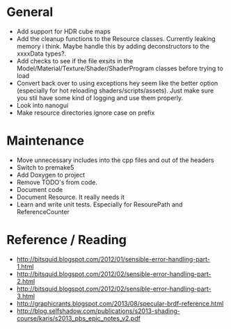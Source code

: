 # General
* Add support for HDR cube maps
* Add the cleanup functions to the Resource classes. Currently leaking memory i think. Maybe handle this by adding deconstructors to the xxxxData types?.
* Add checks to see if the file exsits in the Model/Material/Texture/Shader/ShaderProgram classes before trying to load
* Convert back over to using exceptions hey seem like the better option (especially for hot reloading shaders/scripts/assets). Just make sure you stil have some kind of logging and use them properly.
* Look into nanogui
* Make resource directories ignore case on prefix

# Maintenance
* Move unnecessary includes into the cpp files and out of the headers
* Switch to premake5
* Add Doxygen to project
* Remove TODO's from code.
* Document code
* Document Resource. It really needs it
* Learn and write unit tests. Especially for ResourePath and ReferenceCounter

# Reference / Reading
* http://bitsquid.blogspot.com/2012/01/sensible-error-handling-part-1.html
* http://bitsquid.blogspot.com/2012/02/sensible-error-handling-part-2.html
* http://bitsquid.blogspot.com/2012/02/sensible-error-handling-part-3.html
* http://graphicrants.blogspot.com/2013/08/specular-brdf-reference.html
* http://blog.selfshadow.com/publications/s2013-shading-course/karis/s2013_pbs_epic_notes_v2.pdf